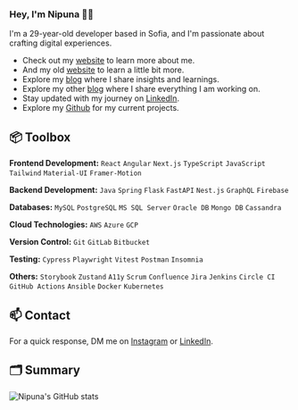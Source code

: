### Hey, I'm Nipuna 👋🏽 

I'm a 29-year-old developer based in Sofia, and I'm passionate about crafting digital experiences. 

- Check out my [website](https://nipunaupeksha.framer.website/) to learn more about me.
- And my old [website](https://nipunaupeksha.github.io/) to learn a little bit more.
- Explore my [blog](https://medium.com/@nipunaupeksha) where I share insights and learnings.
- Explore my other [blog](https://nipunaupeksha.hashnode.dev/) where I share everything I am working on.
- Stay updated with my journey on [LinkedIn](https://www.linkedin.com/in/nipuna-upeksha/).
- Explore my [Github](https://github.com/nipunaupeksha) for my current projects.

## 📦 Toolbox

**Frontend Development:** `React` `Angular` `Next.js` `TypeScript` `JavaScript` `Tailwind` `Material-UI` `Framer-Motion`

**Backend Development:** `Java` `Spring` `Flask` `FastAPI` `Nest.js` `GraphQL` `Firebase`

**Databases:** `MySQL` `PostgreSQL` `MS SQL Server` `Oracle DB` `Mongo DB` `Cassandra`

**Cloud Technologies:** `AWS` `Azure` `GCP`
 
**Version Control:** `Git` `GitLab` `Bitbucket`

**Testing:** `Cypress` `Playwright` `Vitest` `Postman` `Insomnia`

**Others:** `Storybook` `Zustand` `A11y` `Scrum` `Confluence` `Jira` `Jenkins` `Circle CI` `GitHub Actions` `Ansible` `Docker` `Kubernetes`


## 📫 Contact

 For a quick response, DM me on [Instagram](https://www.instagram.com/nipuna_upeksha/) or [LinkedIn](https://www.linkedin.com/in/nipuna-upeksha/). 

 ## 🗂️ Summary
![Nipuna's GitHub stats](https://github-readme-stats.vercel.app/api?username=nipunaupeksha&show_icons=true&theme=dark)
 
